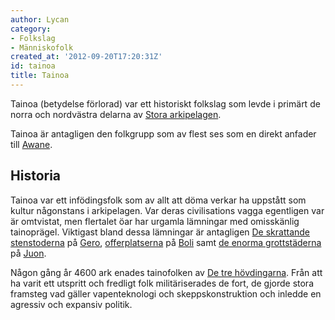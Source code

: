 ```yaml
---
author: Lycan
category:
- Folkslag
- Människofolk
created_at: '2012-09-20T17:20:31Z'
id: tainoa
title: Tainoa
---
```

Tainoa (betydelse förlorad) var ett historiskt folkslag som levde i primärt de norra och nordvästra delarna av [Stora arkipelagen].

Tainoa är antagligen den folkgrupp som av flest ses som en direkt anfader till [Awane].

## Historia

Tainoa var ett infödingsfolk som av allt att döma verkar ha uppstått som kultur någonstans i arkipelagen. Var deras civilisations vagga egentligen var är omtvistat, men flertalet öar har urgamla lämningar med omisskänlig tainoprägel. Viktigast bland dessa lämningar är antagligen [De skrattande stenstoderna] på [Gero], [offerplatserna] på [Boli] samt [de enorma grottstäderna] på [Juon].

Någon gång år 4600 ark enades tainofolken av [De tre hövdingarna]. Från att ha varit ett utspritt och fredligt folk militäriserades de fort, de gjorde stora framsteg vad gäller vapenteknologi och skeppskonstruktion och inledde en agressiv och expansiv politik.

  [Stora arkipelagen]: Stora_arkipelagen
  [Awane]: Awane
  [De skrattande stenstoderna]: De_skrattande_stenstoderna
  [Gero]: Gero
  [offerplatserna]: Ayshodashun
  [Boli]: Boli
  [de enorma grottstäderna]: Djunwata
  [Juon]: Juon
  [De tre hövdingarna]: De_tre_hövdingarna